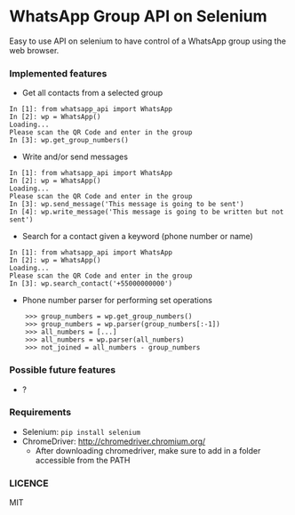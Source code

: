 # WhatsApp Group API on Selenium
Easy to use API on selenium to have control of a WhatsApp group using the web browser. 

### Implemented features
- Get all contacts from a selected group
```
In [1]: from whatsapp_api import WhatsApp
In [2]: wp = WhatsApp()
Loading...
Please scan the QR Code and enter in the group
In [3]: wp.get_group_numbers()
```
- Write and/or send messages
```
In [1]: from whatsapp_api import WhatsApp
In [2]: wp = WhatsApp()
Loading...
Please scan the QR Code and enter in the group
In [3]: wp.send_message('This message is going to be sent')
In [4]: wp.write_message('This message is going to be written but not sent')
```
- Search for a contact given a keyword (phone number or name)
```
In [1]: from whatsapp_api import WhatsApp
In [2]: wp = WhatsApp()
Loading...
Please scan the QR Code and enter in the group
In [3]: wp.search_contact('+55000000000')
```
- Phone number parser for performing set operations
```
    >>> group_numbers = wp.get_group_numbers()
    >>> group_numbers = wp.parser(group_numbers[:-1])
    >>> all_numbers = [...]
    >>> all_numbers = wp.parser(all_numbers)
    >>> not_joined = all_numbers - group_numbers
```


### Possible future features
- ?

### Requirements
- Selenium: `pip install selenium`
- ChromeDriver: http://chromedriver.chromium.org/
    - After downloading chromedriver, make sure to add in a folder accessible from the PATH

### LICENCE
MIT

